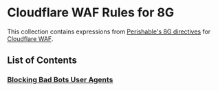 # Cloudflare WAF Rules for 8G
This collection contains expressions from [Perishable's 8G directives](https://perishablepress.com/8g-firewall/) for [Cloudflare WAF](https://developers.cloudflare.com/waf/custom-rules/custom-rulesets/create-dashboard/).

## List of Contents

### [Blocking Bad Bots User Agents](https://github.com/makmour/Cloudflare-WAF-Rules-for-8G/blob/main/blocking-bad-bots-user-agents.md)
